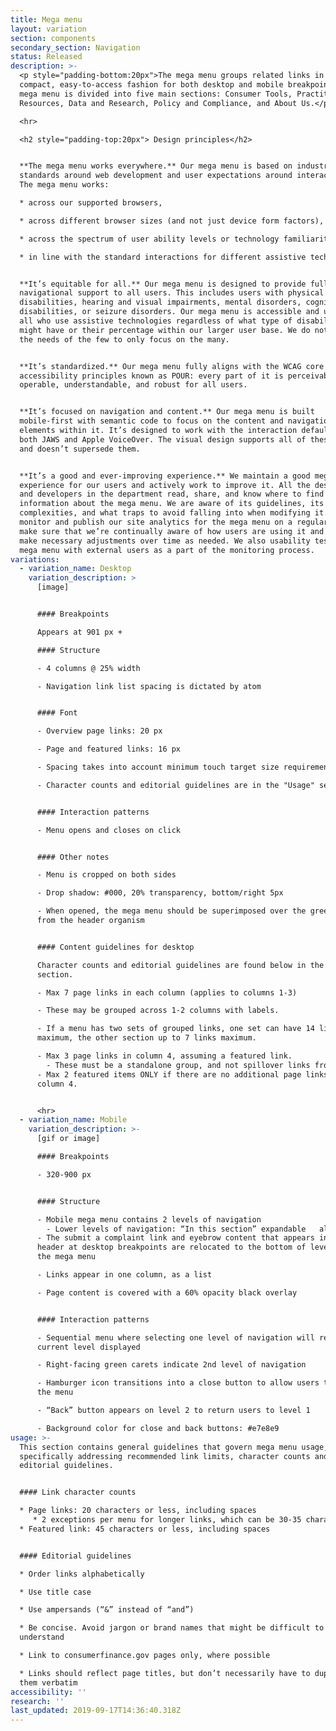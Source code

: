 ```yaml
---
title: Mega menu
layout: variation
section: components
secondary_section: Navigation
status: Released
description: >-
  <p style="padding-bottom:20px">The mega menu groups related links in a
  compact, easy-to-access fashion for both desktop and mobile breakpoints. Our
  mega menu is divided into five main sections: Consumer Tools, Practitioner
  Resources, Data and Research, Policy and Compliance, and About Us.</p>

  <hr>

  <h2 style="padding-top:20px"> Design principles</h2>


  **The mega menu works everywhere.** Our mega menu is based on industry
  standards around web development and user expectations around interactions.
  The mega menu works:

  * across our supported browsers,

  * across different browser sizes (and not just device form factors),

  * across the spectrum of user ability levels or technology familiarity, and

  * in line with the standard interactions for different assistive techniques.


  **It’s equitable for all.** Our mega menu is designed to provide full
  navigational support to all users. This includes users with physical
  disabilities, hearing and visual impairments, mental disorders, cognitive
  disabilities, or seizure disorders. Our mega menu is accessible and usable by
  all who use assistive technologies regardless of what type of disability they
  might have or their percentage within our larger user base. We do not ignore
  the needs of the few to only focus on the many. 


  **It’s standardized.** Our mega menu fully aligns with the WCAG core
  accessibility principles known as POUR: every part of it is perceivable,
  operable, understandable, and robust for all users.


  **It’s focused on navigation and content.** Our mega menu is built
  mobile-first with semantic code to focus on the content and navigation
  elements within it. It’s designed to work with the interaction defaults of
  both JAWS and Apple VoiceOver. The visual design supports all of these factors
  and doesn’t supersede them.


  **It’s a good and ever-improving experience.** We maintain a good mega menu
  experience for our users and actively work to improve it. All the designers
  and developers in the department read, share, and know where to find basic
  information about the mega menu. We are aware of its guidelines, its
  complexities, and what traps to avoid falling into when modifying it. We
  monitor and publish our site analytics for the mega menu on a regular basis to
  make sure that we’re continually aware of how users are using it and able to
  make necessary adjustments over time as needed. We also usability test the
  mega menu with external users as a part of the monitoring process.
variations:
  - variation_name: Desktop
    variation_description: >
      [image]


      #### Breakpoints

      Appears at 901 px +

      #### Structure

      - 4 columns @ 25% width

      - Navigation link list spacing is dictated by atom


      #### Font

      - Overview page links: 20 px

      - Page and featured links: 16 px

      - Spacing takes into account minimum touch target size requirements

      - Character counts and editorial guidelines are in the "Usage" section


      #### Interaction patterns

      - Menu opens and closes on click


      #### Other notes

      - Menu is cropped on both sides

      - Drop shadow: #000, 20% transparency, bottom/right 5px

      - When opened, the mega menu should be superimposed over the green stroke
      from the header organism


      #### Content guidelines for desktop

      Character counts and editorial guidelines are found below in the "Usage"
      section.

      - Max 7 page links in each column (applies to columns 1-3)

      - These may be grouped across 1-2 columns with labels.

      - If a menu has two sets of grouped links, one set can have 14 links
      maximum, the other section up to 7 links maximum.

      - Max 3 page links in column 4, assuming a featured link.
        - These must be a standalone group, and not spillover links from column 3.
      - Max 2 featured items ONLY if there are no additional page links in
      column 4.


      <hr>
  - variation_name: Mobile
    variation_description: >-
      [gif or image]

      #### Breakpoints

      - 320-900 px


      #### Structure

      - Mobile mega menu contains 2 levels of navigation
        - Lower levels of navigation: “In this section” expandable   allows access to browse child pages
      - The submit a complaint link and eyebrow content that appears in the
      header at desktop breakpoints are relocated to the bottom of level 1 of
      the mega menu

      - Links appear in one column, as a list

      - Page content is covered with a 60% opacity black overlay


      #### Interaction patterns

      - Sequential menu where selecting one level of navigation will replace the
      current level displayed

      - Right-facing green carets indicate 2nd level of navigation

      - Hamburger icon transitions into a close button to allow users to close
      the menu

      - “Back” button appears on level 2 to return users to level 1

      - Background color for close and back buttons: #e7e8e9
usage: >-
  This section contains general guidelines that govern mega menu usage,
  specifically addressing recommended link limits, character counts and
  editorial guidelines.


  #### Link character counts

  * Page links: 20 characters or less, including spaces
     * 2 exceptions per menu for longer links, which can be 30-35 characters with spaces maximum (e.g. “Managing someone else’s money”)
  * Featured link: 45 characters or less, including spaces


  #### Editorial guidelines

  * Order links alphabetically

  * Use title case

  * Use ampersands (“&” instead of “and”)

  * Be concise. Avoid jargon or brand names that might be difficult to
  understand

  * Link to consumerfinance.gov pages only, where possible

  * Links should reflect page titles, but don’t necessarily have to duplicate
  them verbatim
accessibility: ''
research: ''
last_updated: 2019-09-17T14:36:40.318Z
---
```


